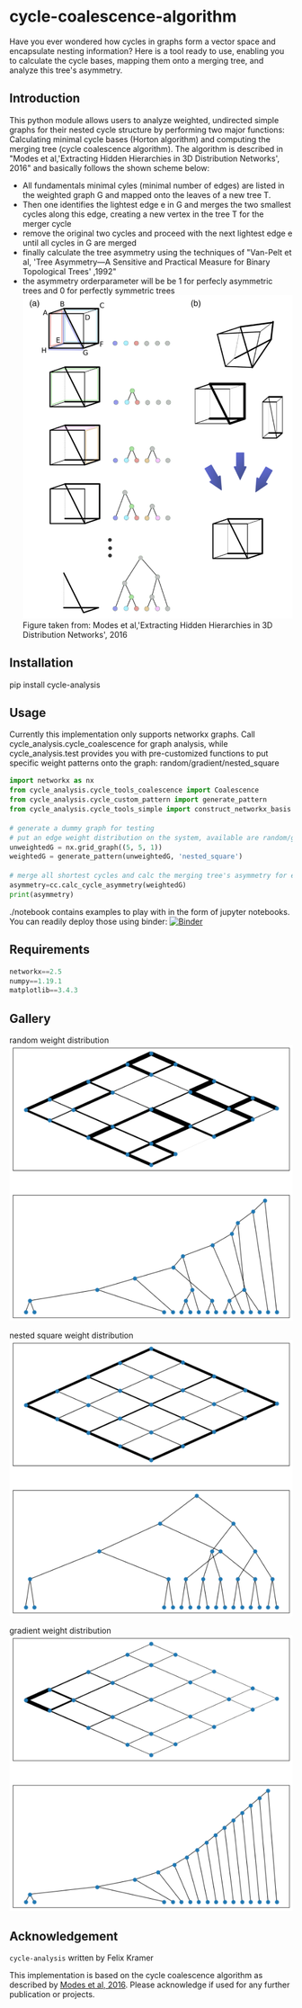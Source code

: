 # cycle-coalescence-algorithm

Have you ever wondered how cycles in graphs form a vector space and encapsulate nesting information? Here is a tool ready to use, enabling you to calculate the cycle bases, mapping them onto a merging tree, and analyze this tree's asymmetry.

##  Introduction
This python module allows users to analyze weighted, undirected simple graphs for their nested cycle structure by performing two major functions: Calculating minimal cycle bases (Horton algorithm) and computing the merging tree (cycle coalescence algorithm). The algorithm is described in "Modes et al,'Extracting Hidden Hierarchies in 3D Distribution Networks', 2016" and basically follows the shown scheme below:
  -  All fundamentals minimal cyles (minimal number of edges) are listed in the weighted graph G and mapped onto the leaves of a new tree T.
  -  Then one identifies the lightest edge e in G and merges the two smallest cycles along this edge, creating a new vertex in the tree T for the merger cycle
  -  remove the original two cycles and proceed with the next lightest edge e until all cycles in G are merged
  -  finally calculate the tree asymmetry using the techniques of "Van-Pelt et al, 'Tree Asymmetry—A Sensitive and Practical Measure for Binary Topological Trees' ,1992"
  -  the asymmetry orderparameter will be be 1 for perfecly asymmetric trees and 0 for perfectly symmetric trees
  ![modes](https://raw.githubusercontent.com/felixk1990/cycle-coalescence-algorithm/main/gallery/modes_merging_algorithm_2016.png)
  Figure taken from: Modes et al,'Extracting Hidden Hierarchies in 3D Distribution Networks', 2016


##  Installation
pip install cycle-analysis

##  Usage
Currently this implementation only supports networkx graphs.
Call cycle_analysis.cycle_coalescence for graph analysis, while cycle_analysis.test provides you with pre-customized functions to put specific weight patterns onto the graph: random/gradient/nested_square
```python
import networkx as nx
from cycle_analysis.cycle_tools_coalescence import Coalescence
from cycle_analysis.cycle_custom_pattern import generate_pattern
from cycle_analysis.cycle_tools_simple import construct_networkx_basis

# generate a dummy graph for testing
# put an edge weight distribution on the system, available are random/gradient/bigradient/nested_square
unweightedG = nx.grid_graph((5, 5, 1))
weightedG = generate_pattern(unweightedG, 'nested_square')

# merge all shortest cycles and calc the merging tree's asymmetry for each branch
asymmetry=cc.calc_cycle_asymmetry(weightedG)
print(asymmetry)
```
./notebook contains examples to play with in the form of jupyter notebooks. You can readily deploy those using binder:
[![Binder](https://mybinder.org/badge_logo.svg)](https://mybinder.org/v2/gh/felixk1990/cycle-coalescence-algorithm/198727ddd80524cd7197f01e46cc74c33175b6f0?labpath=.%2Fnotebook)
##  Requirements
```python
networkx==2.5
numpy==1.19.1
matplotlib==3.4.3
```
##  Gallery
random weight distribution\
![random](https://raw.githubusercontent.com/felixk1990/cycle-coalescence-algorithm/main/gallery/random.png)

nested square weight distribution\
![nested](https://raw.githubusercontent.com/felixk1990/cycle-coalescence-algorithm/main/gallery/nested_square.png)

gradient weight distribution\
![gradient](https://raw.githubusercontent.com/felixk1990/cycle-coalescence-algorithm/main/gallery/gradient.png)
## Acknowledgement
```cycle-analysis``` written by Felix Kramer

This implementation is based on the cycle coalescence algorithm as described by [Modes et al, 2016](https://journals.aps.org/prx/pdf/10.1103/PhysRevX.6.031009). Please acknowledge if used for any further publication or projects.
